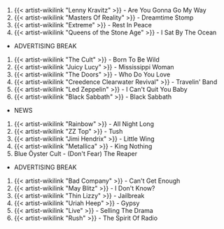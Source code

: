 1. {{< artist-wikilink "Lenny Kravitz" >}} - Are You Gonna Go My Way
2. {{< artist-wikilink "Masters Of Reality" >}} - Dreamtime Stomp
3. {{< artist-wikilink "Extreme" >}} - Rest In Peace
4. {{< artist-wikilink "Queens of the Stone Age" >}} - I Sat By The Ocean

- ADVERTISING BREAK

1. {{< artist-wikilink "The Cult" >}} - Born To Be Wild
2. {{< artist-wikilink "Juicy Lucy" >}} - Mississippi Woman
3. {{< artist-wikilink "The Doors" >}} - Who Do You Love
4. {{< artist-wikilink "Creedence Clearwater Revival" >}} - Travelin' Band
5. {{< artist-wikilink "Led Zeppelin" >}} - I Can't Quit You Baby
6. {{< artist-wikilink "Black Sabbath" >}} - Black Sabbath

- NEWS

1. {{< artist-wikilink "Rainbow" >}} - All Night Long 
2. {{< artist-wikilink "ZZ Top" >}} - Tush 
3. {{< artist-wikilink "Jimi Hendrix" >}} - Little Wing 
4. {{< artist-wikilink "Metallica" >}} - King Nothing 
5. Blue Öyster Cult - (Don't Fear) The Reaper

- ADVERTISING BREAK

1. {{< artist-wikilink "Bad Company" >}} - Can't Get Enough 
2. {{< artist-wikilink "May Blitz" >}} - I Don't Know? 
3. {{< artist-wikilink "Thin Lizzy" >}} - Jailbreak 
4. {{< artist-wikilink "Uriah Heep" >}} - Gypsy 
5. {{< artist-wikilink "Live" >}} - Selling The Drama 
6. {{< artist-wikilink "Rush" >}} - The Spirit Of Radio 